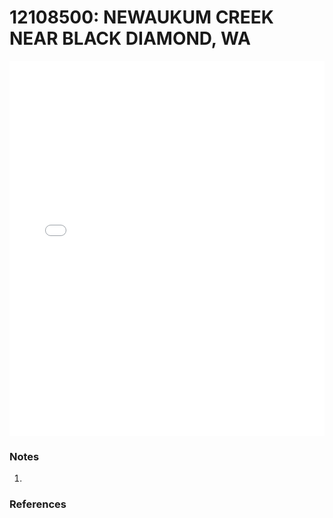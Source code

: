 # 12108500: NEWAUKUM CREEK NEAR BLACK DIAMOND, WA

<iframe src="/distribution_estimation/_static/stations/12108500_fdc.html" width="100%" height="600" frameborder="0"></iframe>

### Notes
1. 

### References

